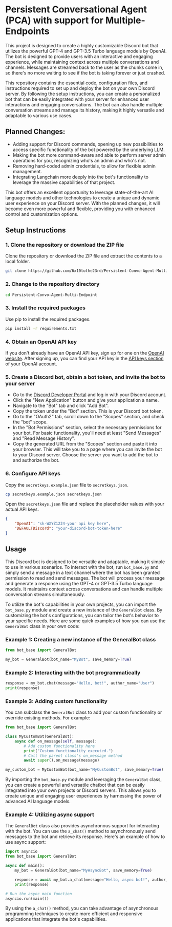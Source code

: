# Persistent Conversational Agent (PCA) with support for Multiple-Endpoints

This project is designed to create a highly customizable Discord bot that utilizes the powerful GPT-4 and GPT-3.5 Turbo language models by OpenAI. The bot is designed to provide users with an interactive and engaging experience, while maintaining context across multiple conversations and channels. Messages are streamed back to the user as the chunks come in, so there's no more waiting to see if the bot is taking forever or just crashed.

This repository contains the essential code, configuration files, and instructions required to set up and deploy the bot on your own Discord server. By following the setup instructions, you can create a personalized bot that can be easily integrated with your server for enhanced user interactions and engaging conversations. The bot can also handle multiple conversation streams and manage its history, making it highly versatile and adaptable to various use cases.

## Planned Changes:
- Adding support for Discord commands, opening up new possibilities to access specific functionality of the bot powered by the underlying LLM.
- Making the bot more command-aware and able to perform server admin operations for you, recognizing who's an admin and who's not.
- Removing hard-coded admin credentials, to allow for flexible admin management.
- Integrating Langchain more deeply into the bot's functionality to leverage the massive capabilities of that project.

This bot offers an excellent opportunity to leverage state-of-the-art AI language models and other technologies to create a unique and dynamic user experience on your Discord server. With the planned changes, it will become even more powerful and flexible, providing you with enhanced control and customization options.

## Setup Instructions

### 1. Clone the repository or download the ZIP file

Clone the repository or download the ZIP file and extract the contents to a local folder.

```bash
git clone https://github.com/6x10tothe23rd/Persistent-Convo-Agent-Multi-Endpoint.git
```

### 2. Change to the repository directory

```bash
cd Persistent-Convo-Agent-Multi-Endpoint
```

### 3. Install the required packages

Use pip to install the required packages.

```bash
pip install -r requirements.txt
```

### 4. Obtain an OpenAI API key

If you don't already have an OpenAI API key, sign up for one on the [OpenAI website](https://beta.openai.com/signup/). After signing up, you can find your API key in the [API keys section](https://beta.openai.com/account/api-keys/) of your OpenAI account.

### 5. Create a Discord bot, obtain a bot token, and invite the bot to your server

- Go to the [Discord Developer Portal](https://discord.com/developers/applications) and log in with your Discord account.
- Click the "New Application" button and give your application a name.
- Navigate to the "Bot" tab and click "Add Bot".
- Copy the token under the "Bot" section. This is your Discord bot token.
- Go to the "OAuth2" tab, scroll down to the "Scopes" section, and check the "bot" scope.
- In the "Bot Permissions" section, select the necessary permissions for your bot. For basic functionality, you'll need at least "Send Messages" and "Read Message History".
- Copy the generated URL from the "Scopes" section and paste it into your browser. This will take you to a page where you can invite the bot to your Discord server. Choose the server you want to add the bot to and authorize the bot.

### 6. Configure API keys

Copy the `secretkeys.example.json` file to `secretkeys.json`.

```bash
cp secretkeys.example.json secretkeys.json
```

Open the `secretkeys.json` file and replace the placeholder values with your actual API keys.

```json
{
    "OpenAI": "sk-WXYZ1234-your api key here",
    "DEFAULTDiscord": "your-discord-bot-token-here"
}
```

## Usage

This Discord bot is designed to be versatile and adaptable, making it simple to use in various scenarios. To interact with the bot, run ```bot_base.py``` and simply send a message in a text channel where the bot has been granted permission to read and send messages. The bot will process your message and generate a response using the GPT-4 or GPT-3.5 Turbo language models. It maintains context across conversations and can handle multiple conversation streams simultaneously.

To utilize the bot's capabilities in your own projects, you can import the `bot_base.py` module and create a new instance of the `GeneralBot` class. By customizing the bot's configurations, you can tailor the bot's behavior to your specific needs. Here are some quick examples of how you can use the `GeneralBot` class in your own code:

### Example 1: Creating a new instance of the GeneralBot class

```python
from bot_base import GeneralBot

my_bot = GeneralBot(bot_name="MyBot", save_memory=True)
```

### Example 2: Interacting with the bot programmatically

```python
response = my_bot.chat(message="Hello, bot!", author_name="User")
print(response)
```

### Example 3: Adding custom functionality

You can subclass the `GeneralBot` class to add your custom functionality or override existing methods. For example:

```python
from bot_base import GeneralBot

class MyCustomBot(GeneralBot):
    async def on_message(self, message):
        # Add custom functionality here
        print("Custom functionality executed.")
        # Call the parent class's on_message method
        await super().on_message(message)

my_custom_bot = MyCustomBot(bot_name="MyCustomBot", save_memory=True)
```

By importing the `bot_base.py` module and leveraging the `GeneralBot` class, you can create a powerful and versatile chatbot that can be easily integrated into your own projects or Discord servers. This allows you to create unique and engaging user experiences by harnessing the power of advanced AI language models.

### Example 4: Utilizing async support

The `GeneralBot` class also provides asynchronous support for interacting with the bot. You can use the `a_chat()` method to asynchronously send messages to the bot and retrieve its response. Here's an example of how to use async support:

```python
import asyncio
from bot_base import GeneralBot

async def main():
    my_bot = GeneralBot(bot_name="MyAsyncBot", save_memory=True)

    response = await my_bot.a_chat(message="Hello, async bot!", author_name="User")
    print(response)

# Run the async main function
asyncio.run(main())
```

By using the `a_chat()` method, you can take advantage of asynchronous programming techniques to create more efficient and responsive applications that integrate the bot's capabilities.
